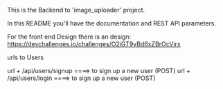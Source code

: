 This is the Backend to 'image_uploader' project.

In this README you'll have the documentation and REST API parameters.

For the front end Design there is an design:
https://devchallenges.io/challenges/O2iGT9yBd6xZBrOcVirx

urls to Users 

url + /api/users/signup ====> to sign up a new user (POST)
url + /api/users/login ====> to sign up a new user (POST)
